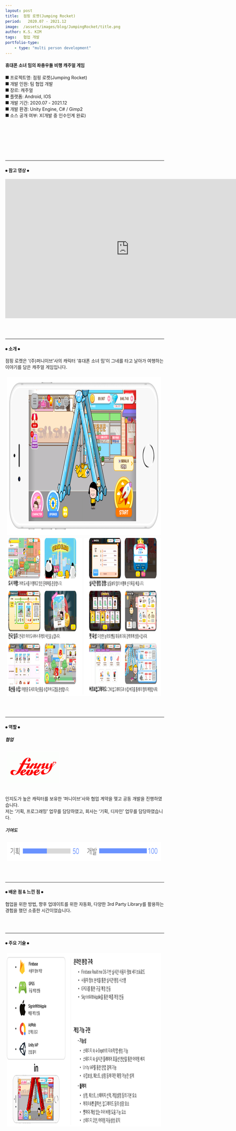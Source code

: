 ```yaml
---
layout: post
title:  점핑 로켓(Jumping Rocket)
period:   2020.07 - 2021.12
image:  /assets/images/blog/JumpingRocket/title.png
author: K.S. KIM
tags:   협업 개발
portfolio-type:
    - type: "multi person development"
---
```


<h4 class="text-bold">휴대폰 소녀 밈의 좌충우돌 비행 캐주얼 게임</h4>

⯀ 프로젝트명: 점핑 로켓(Jumping Rocket)<br>
⯀ 개발 인원: 팀 협업 개발<br>
⯀ 장르: 캐주얼<br>
⯀ 플랫폼: Android, IOS<br>
⯀ 개발 기간: 2020.07 - 2021.12<br>
⯀ 개발 환경: Unity Engine, C# / Gimp2<br>
⯀ 소스 공개 여부: X(개발 중 인수인계 완료)<br>
<br><br><br><br><br><br><br>


<hr width="100%" color="white" size="3" align="center">


<h4 class="text-bold text-center">⦁ 참고 영상 ⦁</h4>
<div class="text-center">
    <div class="text-center text-bold" style="border:4px outset clear; display:inline-block; margin-right:10px;">
        <iframe width="784" height="441" src="https://www.youtube.com/embed/SGHutm03ymM" frameborder="0" allowfullscreen></iframe></div>
    <div style="clear:both;"></div>
</div>


<br><br>
<hr width="100%" color="white" size="3" align="center">


<h4 class="text-bold text-center">⦁ 소개 ⦁</h4>
점핑 로켓은 ‘(주)퍼니이브’사의  캐릭터 ‘휴대폰 소녀 밈’이 그네를 타고 날아가 여행하는 이야기를 담은 캐주얼 게임입니다.<br>
<br>
<div class="text-center">
    <div class="text-center text-bold" style="height:500px; border:4px; display:inline-block; margin-right:5px; padding:5px;">
        <img src="/assets/images/blog/JumpingRocket/introduce_1.png" alt="게임 소개 이미지_1" height="100%"></div>
    <div class="text-center text-bold" style="height:500px; border:4px; display:inline-block; margin-right:5px; padding:5px;">
        <img src="/assets/images/blog/JumpingRocket/introduce_2.png" alt="게임 소개 이미지_2" height="100%"></div>
    <div style="clear:both;"></div>
</div>


<br><br>
<hr width="100%" color="white" size="3" align="center">


<h4 class="text-bold text-center">⦁ 역할 ⦁</h4>
<div class="text-center">
    <h5 class="text-bold text-left">협업</h5>
    <div class="d-flex">
        <div class="text-center text-bold" style="height:100px; border:4px; display:inline-block; margin-right:5px; padding:5px;">
            <img class="scalezoom_small" src="/assets/images/blog/JumpingRocket/funnyeve.jpg" alt="게임 소개 이미지_1" height="100%">
        </div>
        <div class="text-left">
        <br><br>
        인지도가 높은 캐릭터를 보유한 ‘퍼니이브’사와 협업 계약을 맺고 공동 개발을 진행하였습니다.<br>
        저는 ‘기획, 프로그래밍’ 업무를 담당하였고, 회사는 ‘기획, 디자인’ 업무를 담당하였습니다.
        </div>
        <div style="clear:both;"></div>
    </div>
    <h5 class="text-bold text-left">기여도</h5>
    <div class="text-center text-bold" style="height:60px; border:4px; display:inline-block; margin-right:5px; padding:5px;">
        <img class="scalezoom_small" src="/assets/images/blog/JumpingRocket/contribution.png" alt="게임 소개 이미지_1" height="100%"></div>
    <div style="clear:both;"></div>
</div>


<br><br>
<hr width="100%" color="white" size="3" align="center">


<h4 class="text-bold text-center">⦁ 배운 점 & 느낀 점 ⦁</h4>
협업을 위한 방법, 향후 업데이트를 위한 자동화, 다양한 3rd Party Library를 활용하는 경험을 했던 소중한 시간이었습니다.<br>


<br><br>
<hr width="100%" color="white" size="3" align="center">


<h4 class="text-bold text-center">⦁ 주요 기술 ⦁</h4>
<div class="text-center">
    <div class="text-center text-bold" style="height:550px; border:4px; display:inline-block; margin-right:5px; padding:5px;">
        <img src="/assets/images/blog/JumpingRocket/technique.png" alt="주요 기술 소개" height="100%"></div>
    <div style="clear:both;"></div>
</div>